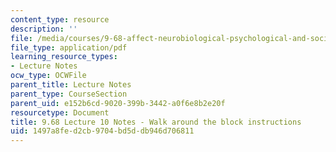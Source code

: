 ```yaml
---
content_type: resource
description: ''
file: /media/courses/9-68-affect-neurobiological-psychological-and-sociocultural-counterparts-of-feelings-spring-2013/1497a8fed2cb9704bd5ddb946d706811_MIT9_68S13_Wk_Ad_Blck_L10.pdf
file_type: application/pdf
learning_resource_types:
- Lecture Notes
ocw_type: OCWFile
parent_title: Lecture Notes
parent_type: CourseSection
parent_uid: e152b6cd-9020-399b-3442-a0f6e8b2e20f
resourcetype: Document
title: 9.68 Lecture 10 Notes - Walk around the block instructions
uid: 1497a8fe-d2cb-9704-bd5d-db946d706811
---
```

